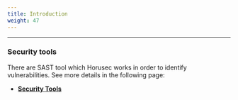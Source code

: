 ```yaml
---
title: Introduction
weight: 47
---
```


---

### Security tools

There are SAST tool which Horusec works in order to identify vulnerabilities. See more details in the following page:

- [**Security Tools**](/docs/references/vulnerabilities/open-source-tools/security-tools/)